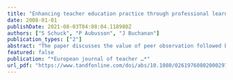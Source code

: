 ```yaml
---
title: "Enhancing teacher education practice through professional learning conversations"
date: 2008-01-01
publishDate: 2021-08-03T04:08:04.118980Z
authors: ["S Schuck", "P Aubusson", "J Buchanan"]
publication_types: ["2"]
abstract: "The paper discusses the value of peer observation followed by professional learning conversations for the professional development of teacher educators. The authors analyse their shared learning experiences and articulate what challenged them in these …"
featured: false
publication: "*European journal of teacher …*"
url_pdf: "https://www.tandfonline.com/doi/abs/10.1080/02619760802000297"
---
```


